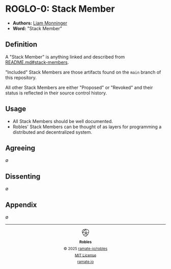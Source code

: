 # ROGLO-0: Stack Member
- **Authors:** [Liam Monninger](liam@ramate.io)
- **Word:** "Stack Member"

## Definition
A "Stack Member" is anything linked and described from [README.md#stack-members](/README.md#stack-members).

"Included" Stack Members are those artifacts found on the `main` branch of this repository.

All other Stack Members are either "Proposed" or "Revoked" and their status is reflected in their source control history.

## Usage
- All Stack Members should be well documented.
- Robles' Stack Members can be thought of as layers for programming a distributed and decentralized system.

## Agreeing
$\emptyset$

## Dissenting
$\emptyset$

## Appendix
$\emptyset$

<!--ROBLES FOOTER: DO NOT REMOVE THIS LINE-->
---

<div align="center">
  <picture>
    <source srcset="/assets/robles-inverted-transparent.png" media="(prefers-color-scheme: dark)">
    <img height="24" src="/assets/robles-transparent.png" alt="Robles"/>
  </picture>
  <br/>
  <sub>
    <b>Robles</b>
    <br/>
    &copy; 2025 <a href="https://github.com/ramate-io/robles">ramate-io/robles</a>
    <br/>
    <a href="https://github.com/ramate-io/robles/blob/main/LICENSE">MIT License</a>
    <br/>
    <a href="https://www.ramate.io">ramate.io</a>
  </sub>
</div>
